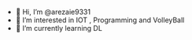- 👋 Hi, I’m @arezaie9331
- 👀 I’m interested in IOT , Programming and VolleyBall
- 🌱 I’m currently learning DL
